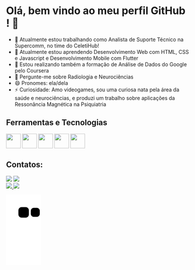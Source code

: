 # Olá, bem vindo ao meu perfil GitHub ! 👋

- 🔭 Atualmente estou trabalhando como Analista de Suporte Técnico na Supercomm, no time do CeletiHub!
- 🌱 Atualmente estou aprendendo Desenvolvimento Web com HTML, CSS e Javascript e Desenvolvimento Mobile com Flutter
- :notebook: Estou realizando também a formação de Análise de Dados do Google pelo Coursera
- 💬 Pergunte-me sobre Radiologia e Neurociências 
- 😄 Pronomes: ela/dela
- ⚡ Curiosidade: Amo videogames, sou uma curiosa nata pela área da saúde e neurociências, e produzi um trabalho sobre aplicações da Ressonância Magnética na Psiquiatria

## Ferramentas e Tecnologias

<img loading="lazy" src="https://cdn.jsdelivr.net/gh/devicons/devicon@latest/icons/html5/html5-original.svg" width="40" height="40"/> <img loading="lazy" src="https://cdn.jsdelivr.net/gh/devicons/devicon@latest/icons/css3/css3-original.svg" width="40" height="40"/> <img loading="lazy" src="https://cdn.jsdelivr.net/gh/devicons/devicon@latest/icons/javascript/javascript-original.svg" width="40" height="40"/> <img loading="lazy" src="https://cdn.jsdelivr.net/gh/devicons/devicon@latest/icons/postman/postman-original.svg" width="40" height="40"/> <img loading="lazy" src="https://cdn.jsdelivr.net/gh/devicons/devicon@latest/icons/postgresql/postgresql-original.svg" width="40" height="40"/>

## Contatos:

<div>
<a href = "mailto:caroline.archanjo@gmail.com"><img loading="lazy" src="https://img.shields.io/badge/Gmail-D14836?style=for-the-badge&logo=gmail&logoColor=white" target="_blank"></a>
<a href="https://www.linkedin.com/in/archanjocaroline" target="_blank"><img loading="lazy" src="https://img.shields.io/badge/-LinkedIn-%230077B5?style=for-the-badge&logo=linkedin&logoColor=white" target="_blank"></a>   
</div>

<div>
<a href="https://github.com/carolinearchanjo">
<img loading="lazy" height="180em" src="https://github-readme-stats.vercel.app/api/top-langs/?username=carolinearchanjo&layout=compact&langs_count=7&theme=dracula"/> <img loading="lazy" height="180em" src="https://github-readme-stats.vercel.app/api?username=carolinearchanjo&show_icons=true&theme=dracula&include_all_commits=true&count_private=true"/>
</div>

![snake gif](https://github.com/carolinearchanjo/carolinearchanjo/blob/output/github-contribution-grid-snake.svg)
